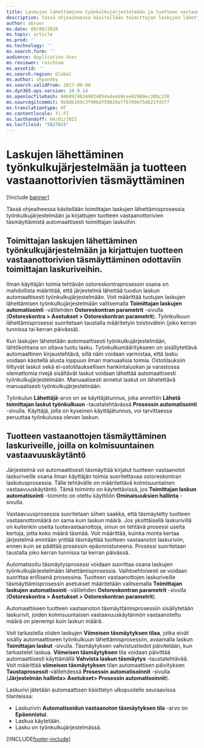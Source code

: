 ```yaml
---
title: Laskujen lähettäminen työnkulkujärjestelmään ja tuotteen vastaanottorivien täsmäyttäminen
description: Tässä ohjeaiheessa käsitellään toimittajan laskujen lähettämisprosessia työnkulkujärjestelmään ja kirjattujen tuotteen vastaanottorivien täsmäyttämistä automaattisesti toimittajan laskuihin.
author: abruer
ms.date: 09/08/2020
ms.topic: article
ms.prod: ''
ms.technology: ''
ms.search.form: ''
audience: Application User
ms.reviewer: roschlom
ms.assetid: ''
ms.search.region: Global
ms.author: shpandey
ms.search.validFrom: 2017-09-08
ms.dyn365.ops.version: 10.0.14
ms.openlocfilehash: 84699746349024854a4eeb9cee62960ec38bc338
ms.sourcegitcommit: 0e8db169c3f90bd750826af76709ef5d621fd377
ms.translationtype: HT
ms.contentlocale: fi-FI
ms.lasthandoff: 04/01/2021
ms.locfileid: "5827815"
---
```

# <a name="submit-invoices-to-the-workflow-system-and-match-product-receipt-lines"></a>Laskujen lähettäminen työnkulkujärjestelmään ja tuotteen vastaanottorivien täsmäyttäminen

[!include [banner](../includes/banner.md)]

Tässä ohjeaiheessa käsitellään toimittajan laskujen lähettämisprosessia työnkulkujärjestelmään ja kirjattujen tuotteen vastaanottorivien täsmäyttämistä automaattisesti toimittajan laskuihin.

## <a name="submitting-imported-vendor-invoices-to-the-workflow-system-and-matching-posted-product-receipt-lines-to-pending-vendor-invoice-lines"></a>Toimittajan laskujen lähettäminen työnkulkujärjestelmään ja kirjattujen tuotteen vastaanottorivien täsmäyttäminen odottaviin toimittajan laskuriveihin.

Ilman käyttäjän toimia tehtävän ostoreskontraprosessin osana on mahdollista määrittää, että järjestelmä lähettää tuodun laskun automaattisesti työnkulkujärjestelmään. Voit määrittää tuotujen laskujen lähettämisen työnkulkujärjestelmään valitsemalla **Toimittajan laskujen automatisointi** -välilehden **Ostoreskontran parametrit** -sivulla (**Ostoreskontra \> Asetukset \> Ostoreskontran parametrit**). Työnkulkuun lähettämisprosessi suoritetaan taustalla määritetyin toistovälein (joko kerran tunnissa tai kerran päivässä).

Kun laskujen lähetetään automaattisesti työnkulkujärjestelmään, lähtökohtana on oltava tuotu lasku. Työnkulkumääritykseen on sisällytettävä automaattinen kirjaustehtävä, sillä näin voidaan varmistaa, että lasku voidaan käsitellä alusta loppuun ilman manuaalisia toimia. Ostotilauksiin liittyvät laskut sekä ei-ostotilauksellisen hankintaluokan ja varastossa olemattomia rivejä sisältävät laskut voidaan lähettää automaattisesti työnkulkujärjestelmään. Manuaalisesti annetut laskut on lähetettävä manuaalisesti työnkulkujärjestelmään.

Työnkulun **Lähettäjä**-arvo on se käyttäjätunnus, joka annettiin **Lähetä toimittajan laskut työnkulkuun** -taustatehtävässä **Prosessin automatisointi** -sivulla. Käyttäjä, jolla on kyseinen käyttäjätunnus, voi tarvittaessa peruuttaa työnkulussa olevan laskun.

## <a name="matching-posted-product-receipts-to-invoice-lines-that-have-a-three-way-matching-policy"></a>Tuotteen vastaanottojen täsmäyttäminen laskuriveille, joilla on kolmisuuntainen vastaavuuskäytäntö

Järjestelmä voi automaattisesti täsmäyttää kirjatut tuotteen vastaanotot laskuriveille osana ilman käyttäjän toimia suoritettavaa ostoreskontran laskutusprosessia. Tälle tehtävälle on määritettävä kolmisuuntainen vastaavuuskäytäntö. Tämä toiminto on käytettävissä, jos **Toimittajan laskun automatisointi** -toiminto on otettu käyttöön **Ominaisuuksien hallinta** -sivulla.

Vastaavuusprosessia suoritetaan siihen saakka, että täsmäytetty tuotteen vastaanottomäärä on sama kuin laskun määrä. Jos yksittäisellä laskurivillä on kuitenkin useita tuotevastaanottoja, sinun on tehtävä prosessi useita kertoja, jotta koko määrä täsmää. Voit määrittää, kuinka monta kertaa järjestelmä enintään yrittää täsmäyttää tuotteen vastaanotot laskuriviin, ennen kuin se päättää prosessin epäonnistuneena. Prosessi suoritetaan taustalla joko kerran tunnissa tai kerran päivässä. 

Automatisoitu täsmäytysprosessi voidaan suorittaa osana laskujen työnkulkujärjestelmään lähettämisprosessia. Vaihtoehtoisesti se voidaan suorittaa erillisenä prosessina. Tuotteen vastaanottojen laskuriveille täsmäyttämisprosessin asetukset määritetään valitsemalla **Toimittajan laskujen automatisointi** -välilehden **Ostoreskontran parametrit** -sivulla (**Ostoreskontra \> Asetukset \> Ostoreskontran parametrit**).

Automaattiseen tuotteen vastaanoton täsmäyttämisprosessiin sisällytetään laskurivit, joiden kolmisuuntaisen vastaavuuskäytännön vastaanotettu määrä on pienempi kuin laskun määrä.

Voit tarkastella niiden laskujen **Viimeisen täsmäytyksen tilaa**, jotka eivät sisälly automaattiseen työnkulkuun lähettämisprosessiin, avaamalla laskun **Toimittajan laskut** -sivulla. Täsmäytyksen vahvistustiedot päivitetään, kun tarkastelet laskua. **Viimeisen täsmäytyksen** tila voidaan päivittää automaattisesti käyttämällä **Vahvista laskun täsmäytys** -taustatehtävää. Voit määrittää **viimeisen täsmäytyksen** tilan automaattisen päivityksen **Taustaprosessit**-välilehdessä **Prosessin automatisoinnit** -sivulla (**Järjestelmän hallinta\> Asetukset\> Prosessin automatisoinnit**).

Laskurivi jätetään automaattisen käsittelyn ulkopuolelle seuraavissa tilanteissa:

- Laskurivin **Automatisoidun vastaanoton täsmäytyksen tila** -arvo on **Epäonnistui**.
- Laskua käytetään.
- Lasku on työnkulkujärjestelmässä.


[!INCLUDE[footer-include](../../includes/footer-banner.md)]
